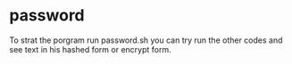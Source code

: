 # password
To strat the porgram run password.sh you can try run the other codes and see text in his hashed form or encrypt form. 
